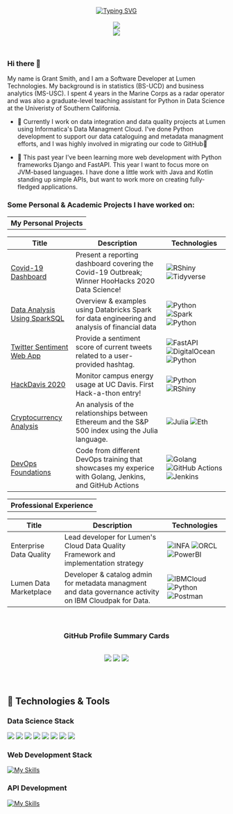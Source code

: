 
<p align="center">
<a href="https://github.com/drkostas">
    <img src="https://readme-typing-svg.demolab.com?font=Calbri&size=20&duration=2000&pause=100&multiline=true&width=500&height=80&lines=Grant+Smith;Developer+%7C+Statistics+%7C+Data+Quality;Business+Analytics+%7C+Big+Data+%7C+NLP" alt="Typing SVG" />
</a>
  <br/>
  <br/>
  
  <a href="www.linkedin.com/in/ggosmith">
    <img src="https://img.shields.io/badge/-Linkedin-blue?style=flat-square&logo=linkedin">
</a>
    <br/>
    <a href="https://github.com/ggsmith842">
    <img src="https://github-stats-alpha.vercel.app/api?username=ggsmith842&cc=D8DEE9&ic=5E81AC">
</a>
  </p>

<!--
**ggsmith842/ggsmith842** is a ✨ _special_ ✨ repository because its `README.md` (this file) appears on your GitHub profile.

Here are some ideas to get you started:

- 🔭 I’m currently working on ...
- 🌱 I’m currently learning ...
- 👯 I’m looking to collaborate on ...
- 🤔 I’m looking for help with ...
- 💬 Ask me about ...
- 📫 How to reach me: ...
- 😄 Pronouns: ...
- ⚡ Fun fact: ...
-->

<br>

### Hi there 👋

My name is Grant Smith, and I am a Software Developer at Lumen Technologies. My background is in statistics (BS-UCD) and business analytics (MS-USC). I spent 4 years in the Marine Corps as a radar operator and was also a graduate-level teaching assistant for Python in Data Science at the Univeristy of Southern California. <br>

- 🔭 Currently I work on data integration and data quality projects at Lumen using Informatica's Data Managment Cloud. I've done Python development to support our data cataloguing and metadata managment efforts, and I was highly involved in migrating our code to GitHub🙂

- 🌱 This past year I've been learning more web development with Python frameworks Django and FastAPI. This year I want to focus more on JVM-based languages. I have done a little work with Java and Kotlin standing up simple APIs, but want to work more on creating fully-fledged applications. 


### Some Personal & Academic Projects I have worked on:

<table>
<tr align="center"><th>My Personal Projects </th></tr>

|Title | Description | Technologies|
|--|--|--|
| [Covid-19 Dashboard](https://github.com/ggsmith842/Covid19-proj) | Present a reporting dashboard covering the Covid-19 Outbreak; Winner HooHacks 2020 Data Science! | ![RShiny](https://img.shields.io/badge/R+Shiny-white?style=flat-square&logo=r&logoColor=blue) ![Tidyverse](https://img.shields.io/badge/Tidyverse-white?style=flat-square&logo=tidyverse&logoColor=black) |
| [Data Analysis Using SparkSQL](https://github.com/ggsmith842/Data-Analysis-using-Spark-SQL) | Overview & examples using Databricks Spark for data engineering and analysis of financial data | ![Python](https://img.shields.io/badge/Databricks-white?style=flat-square&logo=databricks) ![Spark](https://img.shields.io/badge/Spark-white?style=flat-square&logo=apachespark) ![Python](https://img.shields.io/badge/Python-white?style=flat-square&logo=python) |
| [Twitter Sentiment Web App](https://github.com/ggsmith842/sentiment-api-hum) | Provide a sentiment score of current tweets related to a user-provided hashtag. | ![FastAPI](https://img.shields.io/badge/FastAPI-white?style=flat-square&logo=fastapi) ![DigitalOcean](https://img.shields.io/badge/DigitalOcean-white?style=flat-square&logo=digitalocean) ![Python](https://img.shields.io/badge/Plotly-white?style=flat-square&logo=plotly&logoColor=black) |
| [HackDavis 2020](https://github.com/ggsmith842/HackDavis20) | Monitor campus energy usage at UC Davis. First Hack-a-thon entry! | ![Python](https://img.shields.io/badge/Python-white?style=flat-square&logo=python) ![RShiny](https://img.shields.io/badge/R+Shiny-white?style=flat-square&logo=r&logoColor=blue)|
| [Cryptocurrency Analysis](https://github.com/ggsmith842/CIC-Analysis) | An analysis of the relationships between Ethereum and the S&P 500 index using the Julia language. | ![Julia](https://img.shields.io/badge/Julia-white?style=flat-square&logo=julia) ![Eth](https://img.shields.io/badge/ETH-white?style=flat-square&logo=ethereum&logoColor=black) |
| [DevOps Foundations](https://github.com/ggsmith842/DevOps-Foundations) | Code from different DevOps training that showcases my experice with Golang, Jenkins, and GitHub Actions | ![Golang](https://img.shields.io/badge/Golang-white?style=flat-square&logo=go) ![GitHub Actions](https://img.shields.io/badge/Actions-white?style=flat-square&logo=githubactions&logoColor=black) ![Jenkins](https://img.shields.io/badge/Jenkins-white?style=flat-square&logo=jenkins&logoColor=black) |
</td><td>  </table>

<table>
<tr><th> Professional Experience </th></tr>

|Title | Description | Technologies|
|--|--|--|
| Enterprise Data Quality | Lead developer for Lumen's Cloud Data Quality Framework and implementation strategy | ![INFA](https://img.shields.io/badge/Informatica-white?style=flat-square&logo=informatica) ![ORCL](https://img.shields.io/badge/Oracle-white?style=flat-square&logo=oracle&logoColor=black) ![PowerBI](https://img.shields.io/badge/PowerBI-white?style=flat-square&logo=powerbi)|
| Lumen Data Marketplace | Developer & catalog admin for metadata managment and data governance activity on IBM Cloudpak for Data. | ![IBMCloud](https://img.shields.io/badge/IBM-white?style=flat-square&logo=ibmcloud&logoColor=black) ![Python](https://img.shields.io/badge/Python-white?style=flat-square&logo=python) ![Postman](https://img.shields.io/badge/Postman-white?style=flat-square&logo=postman) |


</td><td>
</table>


<div align="center">
    <br>
   <h3>GitHub Profile Summary Cards</h1> <br>
  <img src="http://github-profile-summary-cards.vercel.app/api/cards/profile-details?username=ggsmith842&theme=prussian">
  <img src="http://github-profile-summary-cards.vercel.app/api/cards/repos-per-language?username=ggsmith842&theme=prussian">
  <img src="http://github-profile-summary-cards.vercel.app/api/cards/most-commit-language?username=ggsmith842&theme=prussian">
</div>

##
<br>

## 🔧 Technologies & Tools

### Data Science Stack
![](https://img.shields.io/badge/Python-3776AB?style=for-the-badge&logo=python&logoColor=white) ![](https://img.shields.io/badge/scikit_learn-F7931E?style=for-the-badge&logo=scikit-learn&logoColor=white) 
![](https://img.shields.io/badge/PostgreSQL-316192?style=for-the-badge&logo=postgresql&logoColor=white) 
![](https://img.shields.io/badge/R-276DC3?style=for-the-badge&logo=r&logoColor=white) 
![](https://img.shields.io/badge/Julia-9558B2?style=for-the-badge&logo=julia&logoColor=white) 
![](https://img.shields.io/badge/MongoDB-4EA94B?style=for-the-badge&logo=mongodb&logoColor=white) 
![](https://img.shields.io/badge/Google_Cloud-4285F4?style=for-the-badge&logo=google-cloud&logoColor=white)
![](https://img.shields.io/badge/Apache_Spark-FFFFFF?style=for-the-badge&logo=apachespark&logoColor=#E35A16) <br>

### Web Development Stack
[![My Skills](https://skillicons.dev/icons?i=postgres,python,django,javascript,bootstrap,css,heroku)](https://skillicons.dev)

### API Development
[![My Skills](https://skillicons.dev/icons?i=linux,python,fastapi,docker,heroku)](https://skillicons.dev)
